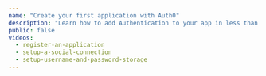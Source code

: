 ```yaml
---
name: "Create your first application with Auth0"
description: "Learn how to add Authentication to your app in less than 20 minutes with Auth0"
public: false
videos:
  - register-an-application
  - setup-a-social-connection
  - setup-username-and-password-storage
---
```

